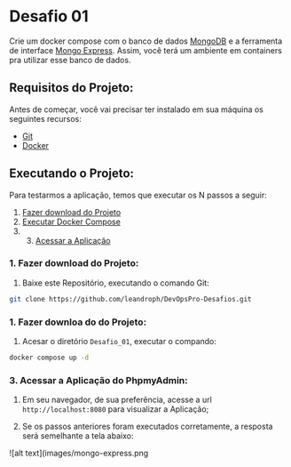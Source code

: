 # Desafio 01

Crie um docker compose com o banco de dados [MongoDB](https://www.mongodb.com/) e a ferramenta de interface [Mongo Express](https://github.com/mongo-express/mongo-express). 
Assim, você terá um ambiente em containers pra utilizar esse banco de dados.

## Requisitos do Projeto:

Antes de começar, você vai precisar ter instalado em sua máquina os seguintes recursos:

- [Git](https://git-scm.com/downloads)
- [Docker](https://docs.docker.com/get-docker/)

## Executando o Projeto:

Para testarmos a aplicação, temos que executar os N passos a seguir:

1. [Fazer download do Projeto](#download-github)
2. [Executar Docker Compose](#docker-compose)
3. 3. [Acessar a Aplicação](#acessando-app)

<a name="download-github"></a>
### 1. Fazer download do Projeto:
 1. Baixe este Repositório, executando o comando Git:
```bash
git clone https://github.com/leandroph/DevOpsPro-Desafios.git
```

<a name="docker-compose"></a>
### 1. Fazer downloa do do Projeto:
1. Acesar o diretório `Desafio_01`, executar o compando:
```bash
docker compose up -d
```

<a name="acessando-app"></a>
### 3. Acessar a Aplicação do PhpmyAdmin:

1. Em seu navegador, de sua preferência, acesse a url `http://localhost:8080` para visualizar a Aplicação;

2. Se os passos anteriores foram executados corretamente, a resposta será semelhante a tela abaixo:

![alt text](images/mongo-express.png
